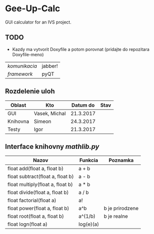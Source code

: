# Gee-Up-Calc
GUI calculator for an IVS project.

## TODO
* Kazdy ma vytvorit Doxyfile a potom porovnat (pridajte do repozitara Doxyfile-meno)

|               |         |
| --- | --- |
| *komunikacia* | jabber! |
| *framework*   | pyQT    |

## Rozdelenie uloh
Oblast   | Kto           | Datum do  | Stav
-------- | ------------- | --------- | ---
GUI      | Vasek, Michal | 21.3.2017 |
Knihovna | Simeon        | 24.3.2017 |
Testy    | Igor          | 21.3.2017 |

## Interface knihovny *mathlib.py*
| Nazov                            | Funkcia   | Poznamka        |
| -------------------------------- | --------- | --------------- |
| float add(float a, float b)      | a + b     |                 |
| float subtract(float a, float b) | a - b     |                 |
| float multiply(float a, float b) | a * b     |                 |
| float divide(float a, float b)   | a / b     |                 |
| float factorial(float a)         | a!        |                 |
| float power(float a, float b)    | a^b       | b je prirodzene |
| float root(float a, float b)     | a^(1/b)   | b je realne     |
| float logn(float a)              | log(e)(a) |                 |
